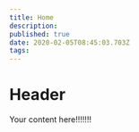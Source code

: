 ```yaml
---
title: Home
description: 
published: true
date: 2020-02-05T08:45:03.703Z
tags: 
---
```


# Header
Your content here!!!!!!!